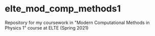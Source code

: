 # elte_mod_comp_methods1
Repository for my coursework in "Modern Computational Methods in Physics 1" course at ELTE (Spring 2021)
